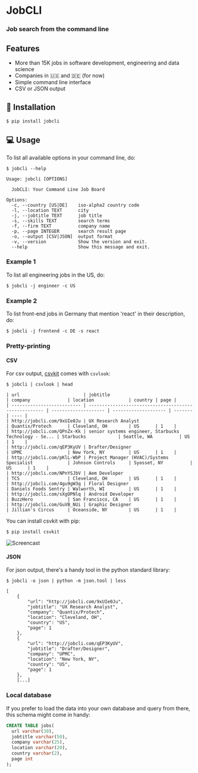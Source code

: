 # JobCLI
### Job search from the command line

## Features
- More than 15K jobs in software development, engineering and data science 
- Companies in :us: and :de: (for now)
- Simple command line interface
- CSV or JSON output

## :electric_plug: Installation
```
$ pip install jobcli
```

## :computer: Usage

To list all available options in your command line, do:
```
$ jobcli --help

Usage: jobcli [OPTIONS]

  JobCLI: Your Command Line Job Board

Options:
  -c, --country [US|DE]    iso-alpha2 country code
  -l, --location TEXT      city
  -j, --jobtitle TEXT      job title
  -s, --skills TEXT        search terms
  -f, --firm TEXT          company name
  -p, --page INTEGER       search result page
  -o, --output [CSV|JSON]  output format
  -v, --version            Show the version and exit.
  --help                   Show this message and exit.
```

### Example 1
To list all engineering jobs in the US, do:
```
$ jobcli -j engineer -c US
```

### Example 2
To list front-end jobs in Germany that mention 'react' in their description, do:
```
$ jobcli -j frontend -c DE -s react
```

### Pretty-printing
#### CSV
For csv output, [csvkit](https://csvkit.readthedocs.io/en/1.0.2/) comes with `csvlook`:
```
$ jobcli | csvlook | head

| url                        | jobtitle                                              | company              | location             | country | page |
| -------------------------- | ----------------------------------------------------- | -------------------- | -------------------- | ------- | ---- |
| http://jobcli.com/9xUIe0Ju | UX Research Analyst                                   | Quantix/Protech      | Cleveland, OH        | US      | 1    |
| http://jobcli.com/QPnZx-Kk | senior systems engineer, Starbucks Technology - Se... | Starbucks            | Seattle, WA          | US      | 1    |
| http://jobcli.com/qEP3KyUV | Drafter/Designer                                      | UPMC                 | New York, NY         | US      | 1    |
| http://jobcli.com/pKlL-WbP | Project Manager (HVAC)/Systems Specialist             | Johnson Controls     | Syosset, NY          | US      | 1    |
| http://jobcli.com/NPnYSJbV | Aem Developer                                         | TCS                  | Cleveland, OH        | US      | 1    |
| http://jobcli.com/4gu9gW3q | Floral Designer                                       | Daniels Foods Sentry | Walworth, WI         | US      | 1    |
| http://jobcli.com/sXgOPNlq | Android Developer                                     | BuzzHero             | San Francisco, CA    | US      | 1    |
| http://jobcli.com/GuVB_NUi | Graphic Designer                                      | Jillian's Circus     | Oceanside, NY        | US      | 1    |
```
You can install csvkit with pip:
```
$ pip install csvkit
```

![Screencast](https://s3.amazonaws.com/aws-website-jobclicom-iq2rf/assets/img/screencast.gif)


#### JSON
For json output, there's a handy tool in the python standard library:
```
$ jobcli -o json | python -m json.tool | less

[
    {
        "url": "http://jobcli.com/9xUIe0Ju",
        "jobtitle": "UX Research Analyst",
        "company": "Quantix/Protech",
        "location": "Cleveland, OH",
        "country": "US",
        "page": 1
    },
    {
        "url": "http://jobcli.com/qEP3KyUV",
        "jobtitle": "Drafter/Designer",
        "company": "UPMC",
        "location": "New York, NY",
        "country": "US",
        "page": 1
    },
    [...]
```

### Local database
If you prefer to load the data into your own database and query from there, this schema might come in handy:
```sql
CREATE TABLE jobs(
  url varchar(30),
  jobtitle varchar(50),
  company varchar(25),
  location varchar(20),
  country varchar(2),
  page int
);
```

